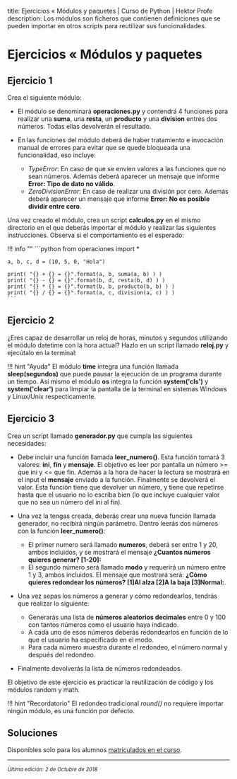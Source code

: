 title: Ejercicios « Módulos y paquetes | Curso de Python | Hektor Profe
description: Los módulos son ficheros que contienen definiciones que se pueden importar en otros scripts para reutilizar sus funcionalidades.

# Ejercicios « Módulos y paquetes

## Ejercicio 1

Crea el siguiente módulo:

* El módulo se denominará **operaciones.py** y contendrá 4 funciones para realizar una **suma**, una **resta**, un **producto** y una **division** entres dos números. Todas ellas devolverán el resultado.
* En las funciones del módulo deberá de haber tratamiento e invocación manual de errores para evitar que se quede bloqueada una funcionalidad, eso incluye:

    * *TypeError*: En caso de que se envíen valores a las funciones que no sean números. Además deberá aparecer un mensaje que informe **Error: Tipo de dato no válido**.
    * *ZeroDivisionError*: En caso de realizar una división por cero. Además deberá aparecer un mensaje que informe **Error: No es posible dividir entre cero**.

Una vez creado el módulo, crea un script **calculos.py** en el mismo directorio en el que deberás importar el módulo y realizar las siguientes instrucciones. Observa si el comportamiento es el esperado:

!!! info "" 
    ```python
    from operaciones import * 

    a, b, c, d = (10, 5, 0, "Hola")

    print( "{} + {} = {}".format(a, b, suma(a, b) ) )
    print( "{} - {} = {}".format(b, d, resta(b, d) ) )
    print( "{} * {} = {}".format(b, b, producto(b, b) ) ) 
    print( "{} / {} = {}".format(a, c, division(a, c) ) )
    ```

## Ejercicio 2

¿Eres capaz de desarrollar un reloj de horas, minutos y segundos utilizando el módulo datetime con la hora actual? Hazlo en un script llamado **reloj.py** y ejecútalo en la terminal:

!!! hint "Ayuda"
    El módulo **time** integra una función llamada **sleep(segundos)** que puede pausar la ejecución de un programa durante un tiempo. 
    Así mismo el módulo **os** integra la función **system('cls')** y **system('clear')** para limpiar la pantalla de la terminal en sistemas Windows y Linux/Unix respecticamente.

## Ejercicio 3

Crea un script llamado **generador.py** que cumpla las siguientes necesidades:

+ Debe incluir una función llamada **leer_numero()**. Esta función tomará 3 valores: **ini**, **fin** y **mensaje**. El objetivo es leer por pantalla un número >= que ini y <= que fin. Además a la hora de hacer la lectura se mostrará en el input el **mensaje** enviado a la función. Finalmente se devolverá el valor. Esta función tiene que devolver un número, y tiene que repetirse hasta que el usuario no lo escriba bien (lo que incluye cualquier valor que no sea un número del ini al fin).
+ Una vez la tengas creada, deberás crear una nueva función llamada generador, no recibirá ningún parámetro. Dentro leerás dos números con la función **leer_numero()**:

    * El primer numero será llamado **numeros**, deberá ser entre 1 y 20, ambos incluidos, y se mostrará el mensaje **¿Cuantos números quieres generar? [1-20]:**
    * El segundo número será llamado **modo** y requerirá un número entre 1 y 3, ambos incluidos. El mensaje que mostrará será: **¿Cómo quieres redondear los números? [1]Al alza [2]A la baja [3]Normal:**.

+ Una vez sepas los números a generar y cómo redondearlos, tendrás que realizar lo siguiente:

    * Generarás una lista de **números aleatorios decimales** entre 0 y 100 con tantos números como el usuario haya indicado. 
    * A cada uno de esos números deberás redondearlos en función de lo que el usuario ha especificado en el modo.
    * Para cada número muestra durante el redondeo, el número normal y después del redondeo.

+ Finalmente devolverás la lista de números redondeados.

El objetivo de este ejercicio es practicar la reutilización de código y los módulos random y math.

!!! hint "Recordatorio"
    El redondeo tradicional *round()* no requiere importar ningún módulo, es una función por defecto.

## Soluciones

Disponibles solo para los alumnos <u>[matriculados en el curso](https://www.hektorprofe.net/cupon/python)</u>.

___
<small class="edited"><i>Última edición: 2 de Octubre de 2018</i></small>